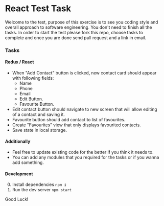 React Test Task
===

Welcome to the test, purpose of this exercise is to see you coding style and overall approach
to software engineering. You don't need to finish all the tasks. In order to start the test please
fork this repo, choose tasks to complete and once you are done send pull request and a link in email.

### Tasks

#### Redux / React

   * When "Add Contact" button is clicked, new contact card should appear with following fields:
     * Name
     * Phone
     * Email
     * Edit Button.
     * Favourite Button.
   * Edit contact button should navigate to new screen that will allow editing of a contact and saving it.
   * Favourite button should add contact to list of favourites.
   * Create "Favourites" view that only displays favourited contacts.
   * Save state in local storage.

#### Additionally
   * Feel free to update existing code for the better if you think it needs to.
   * You can add any modules that you required for the tasks or if you wanna add something.

#### Development

   0. Install dependencies `npm i`
   0. Run the dev server `npm start`

Good Luck!
